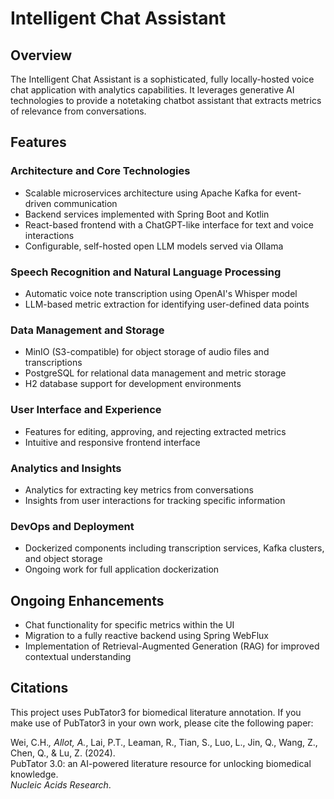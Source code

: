 # Intelligent Chat Assistant

## Overview
The Intelligent Chat Assistant is a sophisticated, fully locally-hosted voice chat application with analytics capabilities. It leverages generative AI technologies to provide a notetaking chatbot assistant that extracts metrics of relevance from conversations.

## Features

### Architecture and Core Technologies
- Scalable microservices architecture using Apache Kafka for event-driven communication
- Backend services implemented with Spring Boot and Kotlin
- React-based frontend with a ChatGPT-like interface for text and voice interactions
- Configurable, self-hosted open LLM models served via Ollama

### Speech Recognition and Natural Language Processing
- Automatic voice note transcription using OpenAI's Whisper model
- LLM-based metric extraction for identifying user-defined data points

### Data Management and Storage
- MinIO (S3-compatible) for object storage of audio files and transcriptions
- PostgreSQL for relational data management and metric storage
- H2 database support for development environments

### User Interface and Experience
- Features for editing, approving, and rejecting extracted metrics
- Intuitive and responsive frontend interface

### Analytics and Insights
- Analytics for extracting key metrics from conversations
- Insights from user interactions for tracking specific information

### DevOps and Deployment
- Dockerized components including transcription services, Kafka clusters, and object storage
- Ongoing work for full application dockerization

## Ongoing Enhancements
- Chat functionality for specific metrics within the UI
- Migration to a fully reactive backend using Spring WebFlux
- Implementation of Retrieval-Augmented Generation (RAG) for improved contextual understanding

## Citations
This project uses PubTator3 for biomedical literature annotation. If you make use of PubTator3 in your own work, please cite the following paper:

Wei, C.H.*, Allot, A.*, Lai, P.T., Leaman, R., Tian, S., Luo, L., Jin, Q., Wang, Z., Chen, Q., & Lu, Z. (2024).  
PubTator 3.0: an AI-powered literature resource for unlocking biomedical knowledge.  
*Nucleic Acids Research*.


